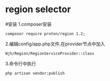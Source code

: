 # region selector

#安装
1.composer安装
```
composer require proton/region 1.2;
```
2.编辑config/app.php文件,在provider节点中加入
```
Wjh/Region/RegionServiceProvider::class
```
3.命令行中执行
```
php artisan vendor:publish
```